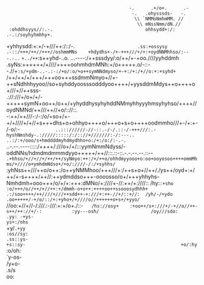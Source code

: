 
                                                                                                                                                                                                           
                                                 -.      .+/o+.      .-                                             
                                                  -.   .ohysssds-   -.                                                  
                                                   \\ `NMMoNmhmMM. //                                                   
                                                    \\ mNssNmm/dN.//                                         
     :ohddhsyys//:.-.                                  ohhsydd+:/:                               .-.:/soyhyhmhhy+.    
   +yhhysdd:+:+/-+///++:/::/-.`                       .ss:+ossysy                         .-::/+++/++//+++//oshmmMNs   
   +hdydhs+-/+-+++///+/+:+oydNNMhhso/:---.-..`    `+../++`:s++yhd-..o.      ...----:/++sssdyy/:o/++/+-+oo.////yyhddmh   
    .syNs:++++++/+////++++oohmhdmMNh:+/o+++++.o/-::--.//+`:s/+ydm-..-.:-:/+o/:o/+o++symNNdmyso/+-+:/+:/+//o:+:+syhd+`   
       /++/++/+/+++/+++oo+++ssdmmNmyo+//+-++sNdhhhyyoo//so+syhddyoosssodddyoo++++/+yysddmMdys++o++++o+///+//++sss-      
         .://:///+/o+/+/-+++++symN+oo++/o++/+yhyddhysyhyhddNMmyhhyyyhmsyhyhso/++++//oydNMNd/++///++//+o/:://::.         
             -:++/++///-:/-:/o/+so+/+-+/+////+/+//+s+++dhs+o+ohhyo++++o/+++o+s+o++++oodmmho///+-/+:+-/-o/:-`            
                  ..::://////-//-::.-/-/.::-/-+++///:.-hyshNmshdy-.://///:::::/:/:://+///////:-/:---..`                 
                                     `..:/:+/ooo/s+hmddddmyhdmydhho+o:/+:/o:/:-.-.`                                     
          ..-.--.----:::::/++++/:///o+/+/:::yymNmmNdyss/-oddNNs/hdmdmdmmmdyyo+++++/++//:::.::-::.-.-.--.--.::--`        
     .+hhso/+//+//+/++/++/syNmyo:++:/+/++o/ohhdmyyooo+o:oo+ooyosoo++++ommMhms/+////o+ymhdmNdso+/+o/:////-/:/+syhhs/`    
   :yhNss++///++o/o++:/o++yNMMhoo/+++///+:/++s+o+//++/./ys++/oyd+:+/++/+-s++++/++//:++ydmddso+++-oooosso/o+/+++yhhyhs-  
   Nmhdmh+ooo+++/o/+/+:+++:dMNo/+:////+-//:++/+:////:: /hy:`:+sho :o/+++/o//++/+//++:+/dmmh-o+o++:++++oo++ssooosydhhh+  
    .:/soo++++/++////+///++sdd++-+:///+:++-//+/::+//:  /yh/-/+ydo  .oo+++++/-+/o/::/+:+yho+/+////o//++++++o+s+/+yyo/`   
                //oo:+//+//-/:///.:-///:+:+/o+./::-`   /hs://osy+    :+oo++/s+:///+/-+//o//++-s++/++://+/-:          
                                                       :yy---osh/                  
                                                       /oy///sdo:                                                       
                                                       .yy: -+ys-                                                       
                                                        ys+:/ohs`                                                       
                                                        +y/`.+yy                                                        
                                                        :os//sy:                                                        
                                                        .ss::ys-                                                        
                                                         +s::sy-                                                        
                                                         +o/:hy`                                                        
                                                         :o/oh:                                                         
                                                         `y-os-                                                         
                                                          /y+o-                                                         
                                                          .s/s                                                          
                                                           oo:                                                                                                                                                                                  
